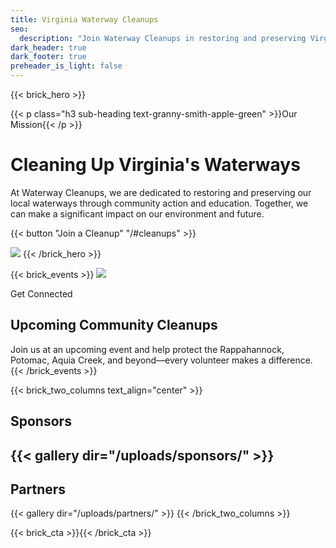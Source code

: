 ```yaml
---
title: Virginia Waterway Cleanups
seo:
  description: "Join Waterway Cleanups in restoring and preserving Virginia\'s waterways through community action and education. Make a difference in your local environment."
dark_header: true
dark_footer: true
preheader_is_light: false
---
```

{{< brick_hero >}}

{{< p class="h3 sub-heading text-granny-smith-apple-green" >}}Our Mission{{< /p >}}

# Cleaning Up Virginia's Waterways

At Waterway Cleanups, we are dedicated to restoring and preserving our local waterways through community action and education. Together, we can make a significant impact on our environment and future.

{{< button "Join a Cleanup" "/#cleanups" >}}

![](/uploads/waterway-cleanups/waterways-2.png)
{{< /brick_hero >}}


{{< brick_events >}}
<img src="/uploads/waterway-cleanups/wavey.png" class="wavey" />

<p class="h3">Get Connected</p>

## Upcoming Community Cleanups
Join us at an upcoming event and help protect the Rappahannock, Potomac, Aquia Creek, and beyond—every volunteer makes a difference.
{{< /brick_events >}}

{{< brick_two_columns text_align="center" >}}
## Sponsors
{{< gallery dir="/uploads/sponsors/" >}} 
---
## Partners
{{< gallery dir="/uploads/partners/" >}} 
{{< /brick_two_columns >}}


{{< brick_cta >}}{{< /brick_cta >}}